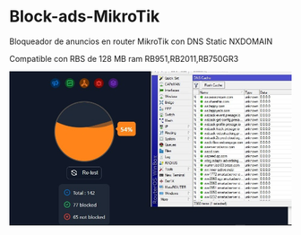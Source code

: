 # Block-ads-MikroTik
Bloqueador de anuncios en router MikroTik con DNS Static NXDOMAIN

Compatible con RBS de 128 MB ram  RB951,RB2011,RB750GR3




![Image text](https://github.com/mikrotickets/Block-ads-MikroTik/blob/main/BLOCK.jpeg)
